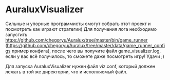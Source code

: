# AuraluxVisualizer
Сильные и упорные программисты смогут собрать этот проект и посмотреть как играют стратегии) Для получения лога необходимо запустить https://github.com/chegoryu/Auralux/tree/master/bin/game_runner (https://github.com/chegoryu/Auralux/tree/master/data/game_runner_configs пример конфига), после чего вы получите файл game_visualizer.log, если у вас всё получилось, то сможете даже посмотреть игру! Удачи ;)

Для запуска AuraluxVisualizer нужен файл viz.conf, который должен лежать в той же директории, что и исполняемый файл.
